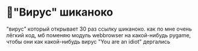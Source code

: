 # 🦌"Вирус" шиканоко
"вирус" который открывает 30 раз ссылку шиканоко. как по мне очень лёгкий код, мб поменяю модуль webbrowser на какой-нибудь pygame, чтобы они как какой-нибудь вирус "You are an idiot" дергались
